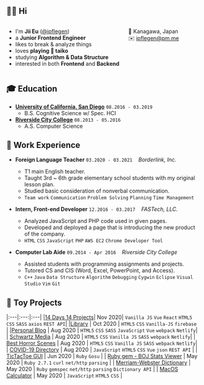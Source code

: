 ## 👋🏼 Hi 

<ul style="float: left;"> 
<li> I'm <b>Jii Eu</b> (<a href="https://github.com/ipflegen">@ipflegen</a>)</li>
<li> a <b>Junior Frontend Engineer</b> </li>
<li> likes to break & analyze things </li>
<li> loves <b>playing 🥁 taiko</b> </li>
<li> studying <b>Algorithm & Data Structure</b> </li>
<li> interested in both <b>Frontend</b> and <b>Backend</b></li>
</ul>

<ul style="float: left;">
📍 Kanagawa, Japan <br />
✉️ <a href = "mailto: ipflegen@pm.me">ipflegen@pm.me</a>
</ul>

<div style="clear: both;"></div>

## 🎓 Education

- <b>[University of California, San Diego](https://ucsd.edu)</b>  `08.2016 - 03.2019`
  - B.S. Cognitive Science w/ Spec. HCI
- <b>[Riverside City College](http://www.rcc.edu)</b> `08.2013 - 05.2016`
  - A.S. Computer Science

## 💼 Work Experience
- **Foreign Language Teacher** `03.2020 - 03.2021` &nbsp;&nbsp; <i>Borderlink, Inc.</i>
  - T1 main English teacher.
  - Taught 3rd ~ 6th grade elementary school students with my original lesson plan.
  - Studied basic consideration of nonverbal communication.
  - `Team work` `Communication` `Problem Solving` `Planning` `Time Management`

- **Intern, Front-end Developer** `12.2016 - 03.2017` &nbsp;&nbsp; <i>FASTech, LLC.</i>
  - Analyzed JavaScript and PHP code used in given pages.
  - Developed and deployed a page that is introducing the new product of the company.
  - `HTML` `CSS` `JavaScript` `PHP` `AWS EC2` `Chrome Developer Tool` 

- **Computer Lab Aide** `09.2014 - Apr 2016` &nbsp;&nbsp; <i>Riverside City College</i>
  - Assisted students with programming assignments and projects.
  - Tutored CS and CIS (Word, Excel, PowerPoint, and Access).
  - `C++` `Java` `Data Structure` `Algorithm` `Debugging` `Cygwin` `Eclipse` `Visual Studio` `Vim` `Git`

## 🧸 Toy Projects

|:---|:---:|:---|
|[14 Days 14 Projects](https://github.com/ipflegen/14Days_14Projects)| Nov 2020| `Vanilla JS` `Vue` `React` `HTML5` `CSS` `SASS` `axios` `REST API`|
|[Library](https://github.com/ipflegen/library) | Oct 2020 | `HTML5` `CSS`  `Vanilla-JS` `firebase` |
|[Personal Blog](https://github.com/ipflegen/vue-blog) | Aug 2020 | `HTML5` `CSS` `SASS` `JavaScript` `Vue` `webpack` `Netlify`|
| [Schwartz Media](https://github.com/ipflegen/clone-schwartz-media) | Aug 2020 | `HTML5` `CSS` `Vanilla JS` `SASS` `webpack` `Netlify`|
| [Best Horror Scenes](https://github.com/ipflegen/clone-best-horror-scenes) | Aug 2020 | `HTML5` `CSS` `Vanilla JS` `SASS` `webpack` `Netlify`|
| [COVID-19 Directory](https://github.com/ipflegen/covid-directory) | Aug 2020 | `JavaScript` `HTML5` `CSS` `Vue` `json` `REST API` |
| [TicTacToe GUI](https://github.com/ipflegen/ruby-toy-projects/tree/master/tic-tac-toe/gui) | Jun 2020 | `Ruby` `Gosu` |
| [Ruby gem - BOJ Stats Viewer](https://github.com/ipflegen/boj-solvedac) | May 2020 | `Ruby 2.7.1` `curl` `net/http` `parsing` |
| [Merriam-Webster Dictionary](https://github.com/ipflegen/mw-dictionary) | May 2020 | `Ruby` `gemspec` `net/http` `parsing` `Dictionary API` |
| [MacOS Calculator](https://github.com/ipflegen/mac-calculator) | May 2020 | `JavaScript` `HTML5` `CSS` |

